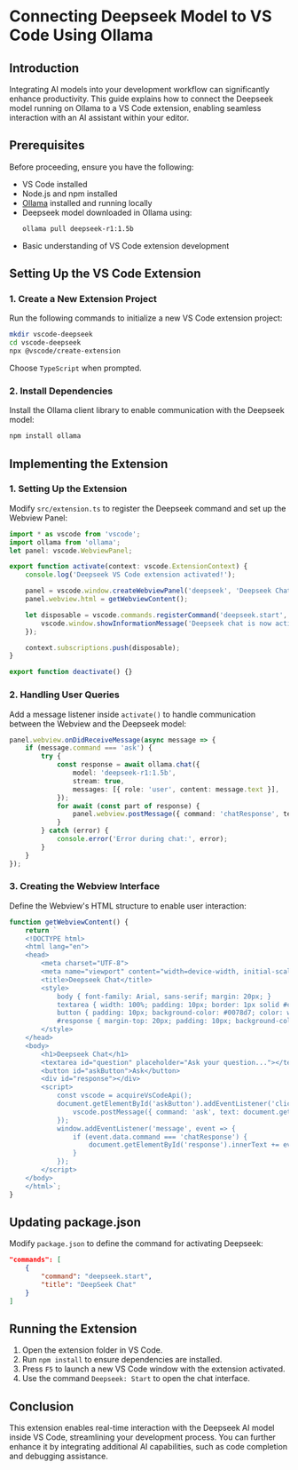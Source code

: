 # Connecting Deepseek Model to VS Code Using Ollama

## Introduction
Integrating AI models into your development workflow can significantly enhance productivity. This guide explains how to connect the Deepseek model running on Ollama to a VS Code extension, enabling seamless interaction with an AI assistant within your editor.

## Prerequisites
Before proceeding, ensure you have the following:
- VS Code installed
- Node.js and npm installed
- [Ollama](https://ollama.com) installed and running locally
- Deepseek model downloaded in Ollama using:
  ```sh
  ollama pull deepseek-r1:1.5b
  ```
- Basic understanding of VS Code extension development

## Setting Up the VS Code Extension
### 1. Create a New Extension Project
Run the following commands to initialize a new VS Code extension project:
```sh
mkdir vscode-deepseek
cd vscode-deepseek
npx @vscode/create-extension
```
Choose `TypeScript` when prompted.

### 2. Install Dependencies
Install the Ollama client library to enable communication with the Deepseek model:
```sh
npm install ollama
```

## Implementing the Extension
### 1. Setting Up the Extension
Modify `src/extension.ts` to register the Deepseek command and set up the Webview Panel:
```typescript
import * as vscode from 'vscode';
import ollama from 'ollama';
let panel: vscode.WebviewPanel;

export function activate(context: vscode.ExtensionContext) {
    console.log('Deepseek VS Code extension activated!');

    panel = vscode.window.createWebviewPanel('deepseek', 'Deepseek Chat', vscode.ViewColumn.One, { enableScripts: true });
    panel.webview.html = getWebviewContent();

    let disposable = vscode.commands.registerCommand('deepseek.start', () => {
        vscode.window.showInformationMessage('Deepseek chat is now active!');
    });

    context.subscriptions.push(disposable);
}

export function deactivate() {}
```

### 2. Handling User Queries
Add a message listener inside `activate()` to handle communication between the Webview and the Deepseek model:
```typescript
panel.webview.onDidReceiveMessage(async message => {
    if (message.command === 'ask') {
        try {
            const response = await ollama.chat({
                model: 'deepseek-r1:1.5b',
                stream: true,
                messages: [{ role: 'user', content: message.text }],
            });
            for await (const part of response) {
                panel.webview.postMessage({ command: 'chatResponse', text: part.message.content });
            }
        } catch (error) {
            console.error('Error during chat:', error);
        }
    }
});
```

### 3. Creating the Webview Interface
Define the Webview's HTML structure to enable user interaction:
```typescript
function getWebviewContent() {
    return `
    <!DOCTYPE html>
    <html lang="en">
    <head>
        <meta charset="UTF-8">
        <meta name="viewport" content="width=device-width, initial-scale=1.0">
        <title>Deepseek Chat</title>
        <style>
            body { font-family: Arial, sans-serif; margin: 20px; }
            textarea { width: 100%; padding: 10px; border: 1px solid #ccc; }
            button { padding: 10px; background-color: #0078d7; color: white; }
            #response { margin-top: 20px; padding: 10px; background-color: #f9f9f9; }
        </style>
    </head>
    <body>
        <h1>Deepseek Chat</h1>
        <textarea id="question" placeholder="Ask your question..."></textarea>
        <button id="askButton">Ask</button>
        <div id="response"></div>
        <script>
            const vscode = acquireVsCodeApi();
            document.getElementById('askButton').addEventListener('click', () => {
                vscode.postMessage({ command: 'ask', text: document.getElementById('question').value });
            });
            window.addEventListener('message', event => {
                if (event.data.command === 'chatResponse') {
                    document.getElementById('response').innerText += event.data.text;
                }
            });
        </script>
    </body>
    </html>`;
}
```

## Updating package.json
Modify `package.json` to define the command for activating Deepseek:
```json
"commands": [
    {
        "command": "deepseek.start",
        "title": "DeepSeek Chat"
    }
]
```

## Running the Extension
1. Open the extension folder in VS Code.
2. Run `npm install` to ensure dependencies are installed.
3. Press `F5` to launch a new VS Code window with the extension activated.
4. Use the command `Deepseek: Start` to open the chat interface.

## Conclusion
This extension enables real-time interaction with the Deepseek AI model inside VS Code, streamlining your development process. You can further enhance it by integrating additional AI capabilities, such as code completion and debugging assistance.


